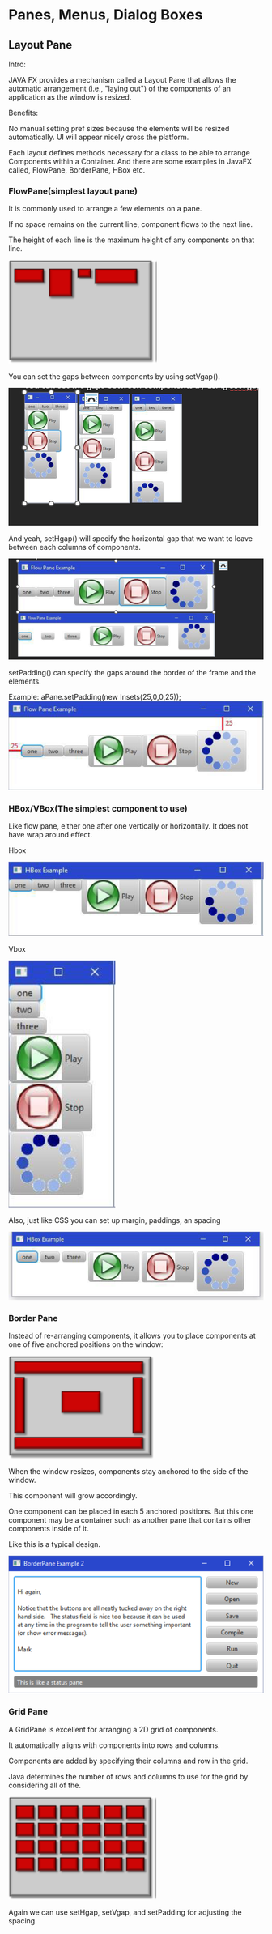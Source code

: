 # Panes, Menus, Dialog Boxes

## Layout Pane

Intro:

JAVA FX provides a mechanism called a Layout Pane that allows the automatic arrangement (i.e., "laying out") of the components of an application as the window is resized.

Benefits:

No manual setting pref sizes because the elements will be resized automatically.
UI will appear nicely cross the platform.

Each layout defines methods necessary for a class to be able to arrange Components within a Container.  And there are some examples in JavaFX called, FlowPane, BorderPane, HBox etc.

### FlowPane(simplest layout pane)

It is commonly used to arrange a few elements on a pane.

If no space remains on the current line, component flows to the next line.

The height of each line is the maximum height of any components on that line.

![Alt text](image.png)

You can set the gaps between components by using setVgap().

![Alt text](image-2.png)

And yeah, setHgap() will specify the horizontal gap that we want to leave between each columns of components.

![Alt text](image-3.png)

setPadding() can specify the gaps around the border of the frame and the elements.

Example:
    aPane.setPadding(new Insets(25,0,0,25));
    ![Alt text](image-4.png)

### HBox/VBox(The simplest component to use)

Like flow pane, either one after one vertically or horizontally.
It does not have wrap around effect.

Hbox

![Alt text](image-5.png)

Vbox

![Alt text](image-6.png)

Also, just like CSS you can set up margin, paddings, an spacing

![Alt text](image-7.png)

### Border Pane

Instead of re-arranging components, it allows you to place components at one of five anchored positions on the window:

![Alt text](image-8.png)

When the window resizes, components stay anchored to the side of the window.

This component will grow accordingly.

One component can be placed in each 5 anchored positions. But this one component may be a container such as another pane that contains other components inside of it.

Like this is a typical design.

![Alt text](image-9.png)

### Grid Pane

A GridPane is excellent for arranging a 2D grid of components.

It automatically aligns with components into rows and columns.

Components are added by specifying their columns and row in the grid.

Java determines the number of rows and columns to use for the grid by considering all of the.

![Alt text](image-10.png)

Again we can use setHgap, setVgap, and setPadding for adjusting the spacing.
